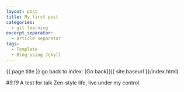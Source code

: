 ```yaml
---
layout: post
title: My first post
categories: 
  - git learning
excerpt_separator: 
  - article separator
tags: 
  - Template
  - Blog using Jekyll
---
```

{{ page.title }}
go back to index: [Go back]({{ site.baseurl }}/index.html)
<!-- <a href="{{ site.baseurl }}/index.html">Go back</a> -->

#_9.19_ A test for talk
Zen-style life, live under my control. 
